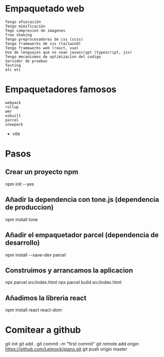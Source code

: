    # Empaquetado web

    Tengo ofuscación
    Tengo mimificación
    Tego compresion de imagenes
    Tree shaking
    Tengo preprocesadores de css (scss)
    Tengo frameworks de css (tailwind)
    Tengo frameworks web (react, vue)
    Uso de lenguajes que no sean javascrypt (typescript, jsx)
    Tengo mecanismos de optimizacion del codigo
    Servidor de pruebas
    Testing
    etc etc


   # Empaquetadores famosos

    webpack
    rollup
    wmr
    esbuilt
    parcel
    snowpack
   * vite


   # Pasos

   ## Crear un proyecto npm
   npm init --yes

   ## Añadir la dependencia con tone.js (dependencia de produccion)
   npm install tone

   ## Añadir el empaquetador parcel (dependencia de desarrollo)
   npm install --save-dev parcel


   ## Construimos y arrancamos la aplicacion
   npx parcel src/index.html
   npx parcel build src/index.html

   ## Añadimos la libreria react
   npm install react react-dom

   # Comitear a github
   git init
   git add .
   git commit -m "first commit"
   git remote add origin https://github.com/Leimock/piano.git
   git push origin master